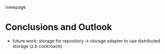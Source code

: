 \newpage

# Conclusions and Outlook

- future work: storage for repository -> storage adapter to use distributed storage (z.b cockroach)

